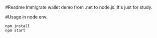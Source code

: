 #Readme
Immigrate wallet demo from .net to node.js.
It's just for study.

#Usage in node env.
```shell
npm install
npm start
```